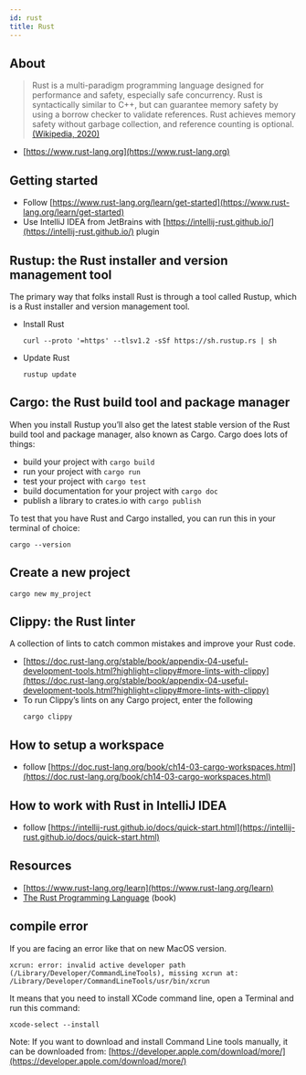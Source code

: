 ```yaml
---
id: rust
title: Rust
---
```


## About

> Rust is a multi-paradigm programming language designed for performance and safety, especially safe concurrency. Rust is syntactically similar to C++, but can guarantee memory safety by using a borrow checker to validate references. Rust achieves memory safety without garbage collection, and reference counting is optional.
> [(Wikipedia, 2020)](<https://en.wikipedia.org/wiki/Rust_(programming_language)>)

- [https://www.rust-lang.org](https://www.rust-lang.org)

## Getting started

- Follow [https://www.rust-lang.org/learn/get-started](https://www.rust-lang.org/learn/get-started)
- Use IntelliJ IDEA from JetBrains with [https://intellij-rust.github.io/](https://intellij-rust.github.io/) plugin

## Rustup: the Rust installer and version management tool

The primary way that folks install Rust is through a tool called Rustup, which is a Rust installer and version management tool.
- Install Rust
  ```shel
  curl --proto '=https' --tlsv1.2 -sSf https://sh.rustup.rs | sh
   ```
- Update Rust
  ```shell
  rustup update
  ```

## Cargo: the Rust build tool and package manager
When you install Rustup you’ll also get the latest stable version of the Rust build tool and package manager, also known as Cargo. Cargo does lots of things:

- build your project with `cargo build`
- run your project with `cargo run`
- test your project with `cargo test`
- build documentation for your project with `cargo doc`
- publish a library to crates.io with `cargo publish`

To test that you have Rust and Cargo installed, you can run this in your terminal of choice:
```shell
cargo --version
```

## Create a new project

```shell
cargo new my_project
```

## Clippy: the Rust linter
A collection of lints to catch common mistakes and improve your Rust code.

- [https://doc.rust-lang.org/stable/book/appendix-04-useful-development-tools.html?highlight=clippy#more-lints-with-clippy](https://doc.rust-lang.org/stable/book/appendix-04-useful-development-tools.html?highlight=clippy#more-lints-with-clippy)
- To run Clippy’s lints on any Cargo project, enter the following
  ```shell
  cargo clippy
  ```

## How to setup a workspace
- follow [https://doc.rust-lang.org/book/ch14-03-cargo-workspaces.html](https://doc.rust-lang.org/book/ch14-03-cargo-workspaces.html)

## How to work with Rust in IntelliJ IDEA
- follow [https://intellij-rust.github.io/docs/quick-start.html](https://intellij-rust.github.io/docs/quick-start.html)

## Resources

- [https://www.rust-lang.org/learn](https://www.rust-lang.org/learn)
- [The Rust Programming Language](https://doc.rust-lang.org/book/) (book)

## compile error

If you are facing an error like that on new MacOS version.
```shell
xcrun: error: invalid active developer path (/Library/Developer/CommandLineTools), missing xcrun at: /Library/Developer/CommandLineTools/usr/bin/xcrun
```
It means that you need to install XCode command line, open a Terminal and run this command:
```shell
xcode-select --install
```
Note:
If you want to download and install Command Line tools manually, it can be downloaded from: [https://developer.apple.com/download/more/](https://developer.apple.com/download/more/)

